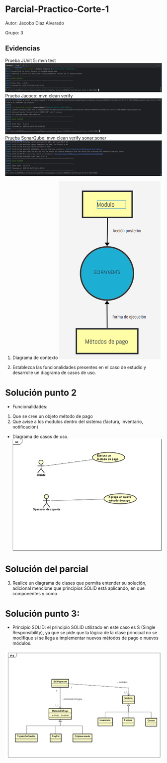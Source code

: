 # Parcial-Practico-Corte-1

Autor: Jacobo Diaz Alvarado

Grupo: 3
## Evidencias

Prueba JUnit 5: mvn test
![Captura de pantalla 2025-09-16 184555.png](docs/imagenes/Captura%20de%20pantalla%202025-09-16%20184555.png)
Prueba Jacoco: mvn clean verify
![Captura de pantalla 2025-09-16 195717.png](docs/imagenes/Captura%20de%20pantalla%202025-09-16%20195717.png)
Prueba SonarQube: mvn clean verify sonar:sonar
![Captura de pantalla 2025-09-16 195210.png](docs/imagenes/Captura%20de%20pantalla%202025-09-16%20195210.png)


1. Diagrama de contexto
![Captura de pantalla 2025-09-18 164915.png](docs/imagenes/Captura%20de%20pantalla%202025-09-18%20164915.png)

2. Establezca las funcionalidades presentes en el caso de estudio y desarrolle
   un diagrama de casos de uso.

# Solución punto 2

- Funcionalidades:
1. Que se cree un objeto método de pago
2. Que avise a los modulos dentro del sistema (factura, inventario, notificación)

- Diagrama de casos de uso.
![Captura de pantalla 2025-09-18 142639.png](docs/imagenes/Captura%20de%20pantalla%202025-09-18%20142639.png)

# Solución del parcial


3. Realice un diagrama de clases que permita entender su solución, adicional
   mencione que principios SOLID está aplicando, en que componentes y
   como.

# Solución punto 3:

- Principio SOLID: el principio SOLID utilizado en este caso es S (Single Responsibility), ya que se pide que la lógica de la clase principal no se modifique si se llega a implementar nuevos métodos de pago o nuevos módulos.

![Captura de pantalla 2025-09-18 144500.png](docs/imagenes/Captura%20de%20pantalla%202025-09-18%20144500.png)



